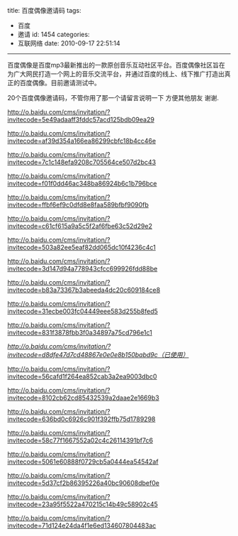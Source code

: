 title: 百度偶像邀请码
tags:
  - 百度
  - 邀请
id: 1454
categories:
  - 互联网络
date: 2010-09-17 22:51:14
---

百度偶像是百度mp3最新推出的一款原创音乐互动社区平台。百度偶像社区旨在为广大网民打造一个网上的音乐交流平台，并通过百度的线上、线下推广打造出真正的百度偶像。目前邀请测试中。

20个百度偶像邀请码，不管你用了那一个请留言说明一下 方便其他朋友 谢谢.

http://o.baidu.com/cms/invitation/?invitecode=5e49adaaff3fddc57acd125bdb09ea29

http://o.baidu.com/cms/invitation/?invitecode=af39d354a166ea86299cbfc18b4cc46e

http://o.baidu.com/cms/invitation/?invitecode=7c1c148efa9208c705564ce507d2bc43

http://o.baidu.com/cms/invitation/?invitecode=f01f0dd46ac348ba86924b6c1b796bce

http://o.baidu.com/cms/invitation/?invitecode=ffbf6ef9c0dfd8e8faa589bfbf9090fb

http://o.baidu.com/cms/invitation/?invitecode=c61cf615a9a5c5f2af6fbe63c52d29e2<!--more-->

http://o.baidu.com/cms/invitation/?invitecode=503a82ee5eaf82dd065dc10f4236c4c1

http://o.baidu.com/cms/invitation/?invitecode=3d147d94a778943cfcc699926fdd88be

http://o.baidu.com/cms/invitation/?invitecode=b83a73367b3abeeda4dc20c609184ce8

http://o.baidu.com/cms/invitation/?invitecode=31ecbe003fc04449eee583d255b8fed5

http://o.baidu.com/cms/invitation/?invitecode=831f3878fbb3f0a34897a75cd796e1c1

_http://o.baidu.com/cms/invitation/?invitecode=d8dfe47d7cd48867e0e0e8b150babd9c（已使用）_

http://o.baidu.com/cms/invitation/?invitecode=56cafd1f264ea852cab3a2ea9003dbc0

http://o.baidu.com/cms/invitation/?invitecode=8102cb62cd85432539a2daae2e1669b3

http://o.baidu.com/cms/invitation/?invitecode=636bd0c6926c901f392ffb75d1789298

http://o.baidu.com/cms/invitation/?invitecode=58c77f1667552a02c4c26114391bf7c6

http://o.baidu.com/cms/invitation/?invitecode=5061e60888f0729cb5a0444ea54542af

http://o.baidu.com/cms/invitation/?invitecode=5d37cf2b86395226a40bc90608dbef0e

http://o.baidu.com/cms/invitation/?invitecode=23a95f5522a470215c14b49c58902c45

http://o.baidu.com/cms/invitation/?invitecode=71d124e24da4f1e6ed134607804483ac
